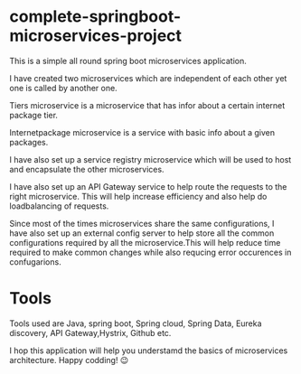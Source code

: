 # complete-springboot-microservices-project
This is a simple  all round spring boot microservices application.

I have created two microservices which are independent of each other yet one is called by another one. 

Tiers microservice is a microservice that has infor about a certain internet package tier. 

Internetpackage microservice is a service with basic info about a given packages.

I have also set up a service registry microservice which will be used to host and encapsulate the other microservices.

I have also set up an API Gateway service to help route the requests to the right microservice. This will help increase efficiency and also help do loadbalancing of requests.

Since most of the times microservices share the same configurations, I have also set up an external config server to help store all the common configurations required by all the
microservice.This will help reduce time required to make common changes while also requcing error occurences in confugarions.
 
# Tools
Tools used are Java, spring boot, Spring cloud, Spring Data, Eureka discovery, API Gateway,Hystrix, Github etc.

I hop this application will help you understamd the basics of microservices architecture. Happy codding! 😉

